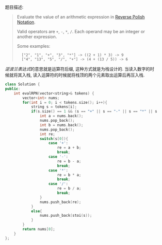题目描述:

> Evaluate the value of an arithmetic expression in [Reverse Polish Notation](http://en.wikipedia.org/wiki/Reverse_Polish_notation).
>
> Valid operators are `+`, `-`, `*`, `/`. Each operand may be an integer or another expression.
>
> Some examples:
>
> ```
>   ["2", "1", "+", "3", "*"] -> ((2 + 1) * 3) -> 9
>   ["4", "13", "5", "/", "+"] -> (4 + (13 / 5)) -> 6
> ```

*逆波兰表达式*的意思就是运算符后缀, 这种方式就是为栈设计的. 当读入数字的时候就将其入栈, 读入运算符的时候就将栈顶的两个元素取出运算后再压入栈.

```c++
class Solution {
public:
    int evalRPN(vector<string>& tokens) {
        vector<int> nums;
        for(int i = 0; i < tokens.size(); i++){
            string s = tokens[i];
            if(s.size() == 1 && (s == "+" || s == "-" || s == "*" || s == "/")){
                int a = nums.back();
                nums.pop_back();
                int b = nums.back();
                nums.pop_back();
                int re;
                switch(s[0]){
                    case '+':
                        re = a + b;
                        break;
                    case '-':
                        re = b - a;
                        break;
                    case '*':
                        re = b * a;
                        break;
                    case '/':
                        re = b / a;
                        break;
                }
                nums.push_back(re);
            }
            else{
                nums.push_back(stoi(s));
            }
        }
        return nums[0];
    }
};
```


